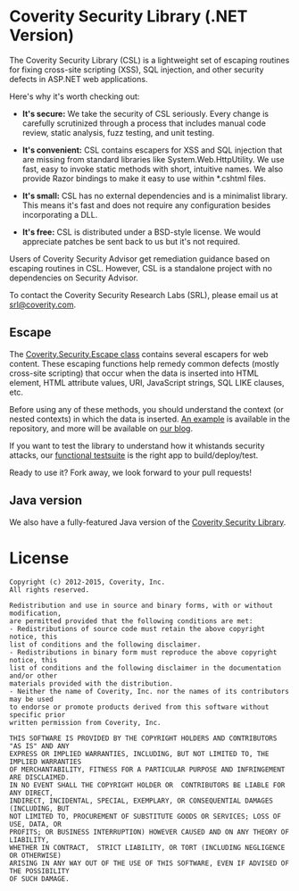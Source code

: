 # Coverity Security Library (.NET Version)

The Coverity Security Library (CSL) is a lightweight set of escaping routines for fixing cross-site scripting (XSS), SQL injection, and other security defects in ASP.NET web applications.

Here's why it's worth checking out:

* **It's secure:** We take the security of CSL seriously. Every change is carefully scrutinized through a process that includes manual code review, static analysis, fuzz testing, and unit testing.

* **It's convenient:** CSL contains escapers for XSS and SQL injection that are missing from standard libraries like   System.Web.HttpUtility.  We use fast, easy to invoke static methods with short, intuitive names.  We also provide Razor bindings to make it easy to use within *.cshtml files.

* **It's small:** CSL has no external dependencies and is a minimalist library. This means it's fast and does not require any configuration besides incorporating a DLL.

* **It's free:** CSL is distributed under a BSD-style license.  We would appreciate patches be sent back to us but it's not required.

Users of Coverity Security Advisor get remediation guidance based on escaping routines in CSL.  However, CSL is a standalone project with no dependencies on Security Advisor.

To contact the Coverity Security Research Labs (SRL), please email us at <srl@coverity.com>.

## Escape

The [Coverity.Security.Escape class](https://github.com/coverity/coverity-security-library-.net/tree/develop/Coverity.Security/Coverity.Security) contains several escapers for web content. These escaping functions help remedy common defects (mostly cross-site scripting) that occur when the data is inserted into HTML element, HTML attribute values, URI, JavaScript strings, SQL LIKE clauses, etc. 

Before using any of these methods, you should understand the context (or nested contexts) in which the data is inserted. [An example](https://github.com/coverity/coverity-security-library-.net/tree/develop/Coverity.Security/Coverity.Security.Example/) is available in the repository, and more will be available on [our blog](https://communities.coverity.com/blogs/security).
 
If you want to test the library to understand how it whistands security attacks, our [functional testsuite](https://github.com/coverity/coverity-security-library-.net/tree/develop/Coverity.Security/Coverity.Security.Tests) is the right app to build/deploy/test.

Ready to use it?  Fork away, we look forward to your pull requests!

## Java version

We also have a fully-featured Java version of the [Coverity Security Library](https://github.com/coverity/coverity-security-library).

# License
    Copyright (c) 2012-2015, Coverity, Inc. 
    All rights reserved.

    Redistribution and use in source and binary forms, with or without modification, 
    are permitted provided that the following conditions are met:
    - Redistributions of source code must retain the above copyright notice, this 
    list of conditions and the following disclaimer.
    - Redistributions in binary form must reproduce the above copyright notice, this
    list of conditions and the following disclaimer in the documentation and/or other
    materials provided with the distribution.
    - Neither the name of Coverity, Inc. nor the names of its contributors may be used
    to endorse or promote products derived from this software without specific prior 
    written permission from Coverity, Inc.
    
    THIS SOFTWARE IS PROVIDED BY THE COPYRIGHT HOLDERS AND CONTRIBUTORS "AS IS" AND ANY
    EXPRESS OR IMPLIED WARRANTIES, INCLUDING, BUT NOT LIMITED TO, THE IMPLIED WARRANTIES
    OF MERCHANTABILITY, FITNESS FOR A PARTICULAR PURPOSE AND INFRINGEMENT ARE DISCLAIMED.
    IN NO EVENT SHALL THE COPYRIGHT HOLDER OR  CONTRIBUTORS BE LIABLE FOR ANY DIRECT,
    INDIRECT, INCIDENTAL, SPECIAL, EXEMPLARY, OR CONSEQUENTIAL DAMAGES (INCLUDING, BUT
    NOT LIMITED TO, PROCUREMENT OF SUBSTITUTE GOODS OR SERVICES; LOSS OF USE, DATA, OR 
    PROFITS; OR BUSINESS INTERRUPTION) HOWEVER CAUSED AND ON ANY THEORY OF LIABILITY, 
    WHETHER IN CONTRACT,  STRICT LIABILITY, OR TORT (INCLUDING NEGLIGENCE OR OTHERWISE) 
    ARISING IN ANY WAY OUT OF THE USE OF THIS SOFTWARE, EVEN IF ADVISED OF THE POSSIBILITY 
    OF SUCH DAMAGE.
